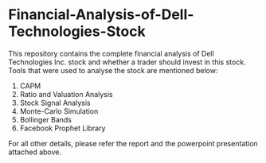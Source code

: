 # Financial-Analysis-of-Dell-Technologies-Stock

This repository contains the complete financial analysis of Dell Technologies Inc. stock and whether a trader should invest in this stock. Tools that were used to analyse the stock are mentioned below:

1) CAPM
2) Ratio and Valuation Analysis
3) Stock Signal Analysis
4) Monte-Carlo Simulation
5) Bollinger Bands
6) Facebook Prophet Library

For all other details, please refer the report and the powerpoint presentation attached above.
